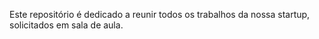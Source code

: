Este repositório é dedicado a reunir todos os trabalhos da nossa startup, solicitados em sala de aula.
